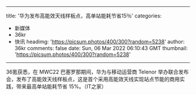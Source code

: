 
---
title: '华为发布高能效天线样板点，高单站能耗节省15％'
categories: 
 - 新媒体
 - 36kr
 - 快讯
headimg: 'https://picsum.photos/400/300?random=5238'
author: 36kr
comments: false
date: Sun, 06 Mar 2022 06:10:43 GMT
thumbnail: 'https://picsum.photos/400/300?random=5238'
---

<div>   
36氪获悉，在 MWC22 巴塞罗那期间，华为与移动运营商 Telenor 举办联合发布会，发布了高能效天线样板点，这是首个采用高能效天线实现站点节能的商用实践，带来最高单站能耗节省 15%。（IT之家）  
</div>
            